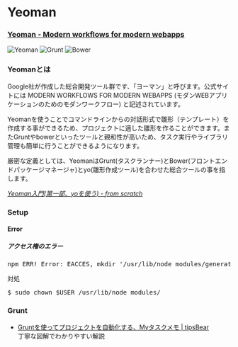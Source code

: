 # Yeoman

### [Yeoman - Modern workflows for modern webapps](http://yeoman.io/)

![Yeoman](http://yeoman.io/assets/img/bullet-yo.f6f8.gif)
![Grunt](http://yeoman.io/assets/img/bullet-grunt.0c59.gif)
![Bower](http://yeoman.io/assets/img/bullet-bower.e181.gif)

### Yeomanとは

Google社が作成した総合開発ツール群です、「ヨーマン」と呼びます。公式サイトには MODERN WORKFLOWS FOR MODERN WEBAPPS (モダンWEBアプリケーションのためのモダンワークフロー) と記述されています。

Yeomanを使うことでコマンドラインからの対話形式で雛形（テンプレート）を作成する事ができるため、プロジェクトに適した雛形を作ることができます。またGruntやbowerといったツールと親和性が高いため、タスク実行やライブラリ管理も簡単に行うことができるようになります。

厳密な定義としては、YeomanはGrunt(タスクランナー)とBower(フロントエンドパッケージマネージャ)とyo(雛形作成ツール)を合わせた総合ツールの事を指します。

*[Yeoman入門(第一部、yoを使う) - from scratch](http://yosuke-furukawa.hatenablog.com/entry/2013/07/04/085814)*

### Setup

#### Error

##### アクセス権のエラー

<pre>
npm ERR! Error: EACCES, mkdir '/usr/lib/node_modules/generator-tmlib'
</pre>
対処
<pre>
$ sudo chown $USER /usr/lib/node_modules/
</pre>

### Grunt

- [Gruntを使ってプロジェクトを自動化する、Myタスクメモ | tipsBear](http://tipsbear.com/grunt-task-memo/)  
  丁寧な図解でわかりやすい解説


